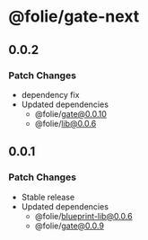 # @folie/gate-next

## 0.0.2

### Patch Changes

- dependency fix
- Updated dependencies
  - @folie/gate@0.0.10
  - @folie/lib@0.0.6

## 0.0.1

### Patch Changes

- Stable release
- Updated dependencies
  - @folie/blueprint-lib@0.0.6
  - @folie/gate@0.0.9
